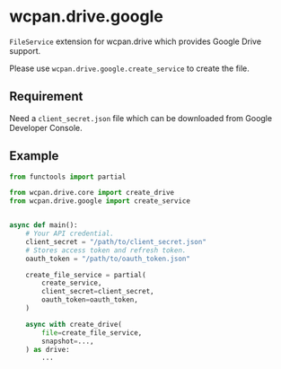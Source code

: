 # wcpan.drive.google

`FileService` extension for wcpan.drive which provides Google Drive support.

Please use `wcpan.drive.google.create_service` to create the file.

## Requirement

Need a `client_secret.json` file which can be downloaded from
Google Developer Console.

## Example

```python
from functools import partial

from wcpan.drive.core import create_drive
from wcpan.drive.google import create_service


async def main():
    # Your API credential.
    client_secret = "/path/to/client_secret.json"
    # Stores access token and refresh token.
    oauth_token = "/path/to/oauth_token.json"

    create_file_service = partial(
        create_service,
        client_secret=client_secret,
        oauth_token=oauth_token,
    )

    async with create_drive(
        file=create_file_service,
        snapshot=...,
    ) as drive:
        ...
```
